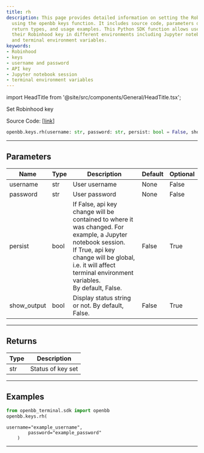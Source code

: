 ```yaml
---
title: rh
description: This page provides detailed information on setting the Robinhood key
  using the openbb keys function. It includes source code, parameters description,
  return types, and usage examples. This Python SDK function allows users to handle
  their Robinhood key in different environments including Jupyter notebook sessions
  and terminal environment variables.
keywords:
- Robinhood
- keys
- username and password
- API key
- Jupyter notebook session
- terminal environment variables
---
```


import HeadTitle from '@site/src/components/General/HeadTitle.tsx';

<HeadTitle title="keys.rh - Reference | OpenBB SDK Docs" />

Set Robinhood key

Source Code: [[link](https://github.com/OpenBB-finance/OpenBBTerminal/tree/main/openbb_terminal/keys_model.py#L1227)]

```python
openbb.keys.rh(username: str, password: str, persist: bool = False, show_output: bool = False)
```

---

## Parameters

| Name | Type | Description | Default | Optional |
| ---- | ---- | ----------- | ------- | -------- |
| username | str | User username | None | False |
| password | str | User password | None | False |
| persist | bool | If False, api key change will be contained to where it was changed. For example, a Jupyter notebook session.<br/>If True, api key change will be global, i.e. it will affect terminal environment variables.<br/>By default, False. | False | True |
| show_output | bool | Display status string or not. By default, False. | False | True |


---

## Returns

| Type | Description |
| ---- | ----------- |
| str | Status of key set |
---

## Examples

```python
from openbb_terminal.sdk import openbb
openbb.keys.rh(
```

```
username="example_username",
        password="example_password"
    )
```
---
